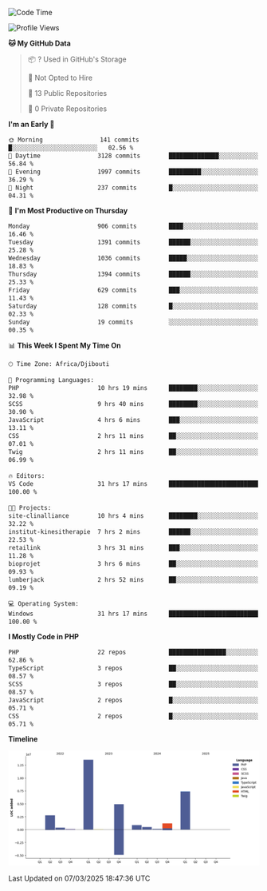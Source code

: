 <!--START_SECTION:waka-->
![Code Time](http://img.shields.io/badge/Code%20Time-2%2C314%20hrs%2017%20mins-blue)

![Profile Views](http://img.shields.io/badge/Profile%20Views-0-blue)

**🐱 My GitHub Data** 

> 📦 ? Used in GitHub's Storage 
 > 
> 🚫 Not Opted to Hire
 > 
> 📜 13 Public Repositories 
 > 
> 🔑 0 Private Repositories 
 > 
**I'm an Early 🐤** 

```text
🌞 Morning                141 commits         █░░░░░░░░░░░░░░░░░░░░░░░░   02.56 % 
🌆 Daytime                3128 commits        ██████████████░░░░░░░░░░░   56.84 % 
🌃 Evening                1997 commits        █████████░░░░░░░░░░░░░░░░   36.29 % 
🌙 Night                  237 commits         █░░░░░░░░░░░░░░░░░░░░░░░░   04.31 % 
```
📅 **I'm Most Productive on Thursday** 

```text
Monday                   906 commits         ████░░░░░░░░░░░░░░░░░░░░░   16.46 % 
Tuesday                  1391 commits        ██████░░░░░░░░░░░░░░░░░░░   25.28 % 
Wednesday                1036 commits        █████░░░░░░░░░░░░░░░░░░░░   18.83 % 
Thursday                 1394 commits        ██████░░░░░░░░░░░░░░░░░░░   25.33 % 
Friday                   629 commits         ███░░░░░░░░░░░░░░░░░░░░░░   11.43 % 
Saturday                 128 commits         █░░░░░░░░░░░░░░░░░░░░░░░░   02.33 % 
Sunday                   19 commits          ░░░░░░░░░░░░░░░░░░░░░░░░░   00.35 % 
```


📊 **This Week I Spent My Time On** 

```text
🕑︎ Time Zone: Africa/Djibouti

💬 Programming Languages: 
PHP                      10 hrs 19 mins      ████████░░░░░░░░░░░░░░░░░   32.98 % 
SCSS                     9 hrs 40 mins       ████████░░░░░░░░░░░░░░░░░   30.90 % 
JavaScript               4 hrs 6 mins        ███░░░░░░░░░░░░░░░░░░░░░░   13.11 % 
CSS                      2 hrs 11 mins       ██░░░░░░░░░░░░░░░░░░░░░░░   07.01 % 
Twig                     2 hrs 11 mins       ██░░░░░░░░░░░░░░░░░░░░░░░   06.99 % 

🔥 Editors: 
VS Code                  31 hrs 17 mins      █████████████████████████   100.00 % 

🐱‍💻 Projects: 
site-clinalliance        10 hrs 4 mins       ████████░░░░░░░░░░░░░░░░░   32.22 % 
institut-kinesitherapie  7 hrs 2 mins        ██████░░░░░░░░░░░░░░░░░░░   22.53 % 
retailink                3 hrs 31 mins       ███░░░░░░░░░░░░░░░░░░░░░░   11.28 % 
bioprojet                3 hrs 6 mins        ██░░░░░░░░░░░░░░░░░░░░░░░   09.93 % 
lumberjack               2 hrs 52 mins       ██░░░░░░░░░░░░░░░░░░░░░░░   09.19 % 

💻 Operating System: 
Windows                  31 hrs 17 mins      █████████████████████████   100.00 % 
```

**I Mostly Code in PHP** 

```text
PHP                      22 repos            ████████████████░░░░░░░░░   62.86 % 
TypeScript               3 repos             ██░░░░░░░░░░░░░░░░░░░░░░░   08.57 % 
SCSS                     3 repos             ██░░░░░░░░░░░░░░░░░░░░░░░   08.57 % 
JavaScript               2 repos             █░░░░░░░░░░░░░░░░░░░░░░░░   05.71 % 
CSS                      2 repos             █░░░░░░░░░░░░░░░░░░░░░░░░   05.71 % 
```



**Timeline**

![Lines of Code chart](https://raw.githubusercontent.com/tahar-elgunaoui/tahar-elgunaoui/main/assets/bar_graph.png)


 Last Updated on 07/03/2025 18:47:36 UTC
<!--END_SECTION:waka-->
